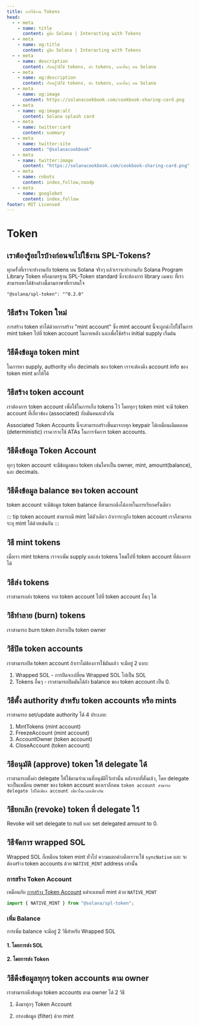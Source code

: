 ```yaml
---
title: การใช้งาน Tokens
head:
  - - meta
    - name: title
      content: คู่มือ Solana | Interacting with Tokens
  - - meta
    - name: og:title
      content: คู่มือ Solana | Interacting with Tokens
  - - meta
    - name: description
      content: เรียนรู้วิธีใช้ tokens, ส่ง tokens, และอื่นๆ บน Solana
  - - meta
    - name: og:description
      content: เรียนรู้วิธีใช้ tokens, ส่ง tokens, และอื่นๆ บน Solana
  - - meta
    - name: og:image
      content: https://solanacookbook.com/cookbook-sharing-card.png
  - - meta
    - name: og:image:alt
      content: Solana splash card
  - - meta
    - name: twitter:card
      content: summary
  - - meta
    - name: twitter:site
      content: "@solanacookbook"
  - - meta
    - name: twitter:image
      content: "https://solanacookbook.com/cookbook-sharing-card.png"
  - - meta
    - name: robots
      content: index,follow,noodp
  - - meta
    - name: googlebot
      content: index,follow
footer: MIT Licensed
---
```


# Token

## เราต้องรู้อะไรบ้างก่อนจะไปใช้งาน SPL-Tokens?

ทุกครั้งที่เราจะทำงานกับ tokens บน Solana จริงๆ แล้วเราจะทำงานกับ Solana Program Library Token หรือมาตรฐาน SPL-Token standard ซึ่งจะต้องการ library เฉพาะ ที่เราสามารถหาได้ข้างล่างนี้ตามภาษาที่เราสนใจ

<CodeGroup>
  <CodeGroupItem title="TS" active>

```
"@solana/spl-token": "^0.2.0"
```

  </CodeGroupItem>
</CodeGroup>

## วิธีสร้าง Token ใหม่

การสร้าง token ทำได้ด้วยการสร้าง "mint account" ซึ่ง mint account นี้จะถูกนำไปใช้ในการ mint token ไปที่ token account ในภายหลัง และเพื่อใช้สร้าง initial supply เริ่มต้น

<SolanaCodeGroup>
  <SolanaCodeGroupItem title="TS" active>

  <template v-slot:default>

@[code](@/code/token/create-mint-account/create-mint-account.en.ts)

  </template>

  <template v-slot:preview>

@[code](@/code/token/create-mint-account/create-mint-account.preview.en.ts)

  </template>

  </SolanaCodeGroupItem>
</SolanaCodeGroup>

## วิธีดึงข้อมูล token mint

ในการหา supply, authority หรือ decimals ของ token เราจะต้องดึง account info ของ token mint มาให้ได้

<SolanaCodeGroup>
  <SolanaCodeGroupItem title="TS" active>

  <template v-slot:default>

@[code](@/code/token/get-mint-account/get-mint-account.en.ts)

  </template>

  <template v-slot:preview>

@[code](@/code/token/get-mint-account/get-mint-account.preview.en.ts)

  </template>

  </SolanaCodeGroupItem>
</SolanaCodeGroup>

## วิธีสร้าง token account

เราต้องการ token account เพื่อใช้ในการเก็บ tokens ไว้ โดยทุกๆ token mint
จะมี token account ที่เกี่ยวข้อง (associated) กับมันคนละตัวกัน

Associated Token Accounts นี้จะสามารถสร้างขึ้นมาจากทุก keypair ได้เหมือนเดิมตลอด (deterministic) เราควรจะใช้ ATAs ในการจัดการ token accounts.

<SolanaCodeGroup>
  <SolanaCodeGroupItem title="TS" active>

  <template v-slot:default>

@[code](@/code/token/create-token-account/ata.en.ts)

  </template>

  <template v-slot:preview>

@[code](@/code/token/create-token-account/ata.preview.en.ts)

  </template>

  </SolanaCodeGroupItem>
</SolanaCodeGroup>

## วิธีดึงข้อมูล Token Account

ทุกๆ token account จะมีข้อมูลของ token เช่นใครเป็น owner,
mint, amount(balance), และ decimals.

<SolanaCodeGroup>
  <SolanaCodeGroupItem title="TS" active>

  <template v-slot:default>

@[code](@/code/token/get-token-account/get-token-account.en.ts)

  </template>

  <template v-slot:preview>

@[code](@/code/token/get-token-account/get-token-account.preview.en.ts)

  </template>

  </SolanaCodeGroupItem>
</SolanaCodeGroup>

## วิธีดึงข้อมูล balance ของ token account

token account จะมีข้อมูล token balance ที่สามารถดึงได้ภายในการเรียกครั้งเดียว

<SolanaCodeGroup>
  <SolanaCodeGroupItem title="TS" active>

  <template v-slot:default>

@[code](@/code/token/get-token-balance/get-token-balance.en.ts)

  </template>

  <template v-slot:preview>

@[code](@/code/token/get-token-balance/get-token-balance.preview.en.ts)

  </template>

  </SolanaCodeGroupItem>

<SolanaCodeGroupItem title="Rust" >

  <template v-slot:default>

@[code](@/code/token/get-token-balance/get-token-balance.en.rs)

  </template>

  <template v-slot:preview>

@[code](@/code/token/get-token-balance/get-token-balance.preview.en.rs)

  </template>

  </SolanaCodeGroupItem>

</SolanaCodeGroup>

::: tip
token account สามารถมี mint ได้ตัวเดียว ถ้าเราระบุถึง token account เราก็สามารถระบุ mint ได้ด้วยเช่นกัน
:::

## วิธี mint tokens

เมื่อเรา mint tokens เราจะเพิ่ม supply และส่ง tokens ใหม่ไปที่ token account ที่ต้องการได้

<SolanaCodeGroup>
  <SolanaCodeGroupItem title="TS" active>

  <template v-slot:default>

@[code](@/code/token/mint-token/mint-token.en.ts)

  </template>

  <template v-slot:preview>

@[code](@/code/token/mint-token/mint-token.preview.en.ts)

  </template>

  </SolanaCodeGroupItem>
</SolanaCodeGroup>

## วิธีส่ง tokens

เราสามารถส่ง tokens จาก token account ไปที่ token account อื่นๆ ได้

<SolanaCodeGroup>
  <SolanaCodeGroupItem title="TS" active>

  <template v-slot:default>

@[code](@/code/token/transfer-token/transfer-token.en.ts)

  </template>

  <template v-slot:preview>

@[code](@/code/token/transfer-token/transfer-token.preview.en.ts)

  </template>

  </SolanaCodeGroupItem>
</SolanaCodeGroup>

## วิธีทำลาย (burn) tokens

เราสามารถ burn token ถ้าเราเป็น token owner


<SolanaCodeGroup>
  <SolanaCodeGroupItem title="TS" active>

  <template v-slot:default>

@[code](@/code/token/burn-token/burn-token.en.ts)

  </template>

  <template v-slot:preview>

@[code](@/code/token/burn-token/burn-token.preview.en.ts)

  </template>

  </SolanaCodeGroupItem>
</SolanaCodeGroup>

## วิธีปิด token accounts

เราสามารถปิด token account ถ้าเราไม่ต้องการใช้มันแล้ว
จะมีอยู่ 2 แบบ:

1. Wrapped SOL - การปิดจะเปลี่ยน Wrapped SOL ไปเป็น SOL
2. Tokens อื่นๆ - เราสามารถปิดมันได้ถ้า balance ของ token account เป็น 0.

<SolanaCodeGroup>
  <SolanaCodeGroupItem title="TS" active>

  <template v-slot:default>

@[code](@/code/token/close-token-account/close-token-account.en.ts)

  </template>

  <template v-slot:preview>

@[code](@/code/token/close-token-account/close-token-account.preview.en.ts)

  </template>

  </SolanaCodeGroupItem>
</SolanaCodeGroup>

## วิธีตั้ง authority สำหรับ token accounts หรือ mints

เราสามารถ set/update authority ได้ 4 ประเภท:

1. MintTokens (mint account)
2. FreezeAccount (mint account)
3. AccountOwner (token account)
4. CloseAccount (token account)

<SolanaCodeGroup>
  <SolanaCodeGroupItem title="TS" active>

  <template v-slot:default>

@[code](@/code/token/set-authority/main.en.ts)

  </template>

  <template v-slot:preview>

@[code](@/code/token/set-authority/main.preview.en.ts)

  </template>

  </SolanaCodeGroupItem>
</SolanaCodeGroup>

## วิธีอนุมัติ (approve) token ให้ delegate ได้

เราสามารถตั้งค่า delegate ให้ใช้ตามจำนวนที่อนุมัติไว้เท่านั้น หลังจากที่ตั้งแล้ว, โดย delegate จะเป็นเหมือน owner ของ token account ของเราอีกคน `token account สามารถ delegate ไปได้เพียง account เดียวในเวลาเดียวกัน`

<SolanaCodeGroup>
  <SolanaCodeGroupItem title="TS" active>

  <template v-slot:default>

@[code](@/code/token/approve/main.en.ts)

  </template>

  <template v-slot:preview>

@[code](@/code/token/approve/main.preview.en.ts)

  </template>

  </SolanaCodeGroupItem>
</SolanaCodeGroup>

## วิธียกเลิก (revoke) token ที่ delegate ไว้

Revoke will set delegate to null และ set delegated amount to 0.

<SolanaCodeGroup>
  <SolanaCodeGroupItem title="TS" active>

  <template v-slot:default>

@[code](@/code/token/revoke/main.en.ts)

  </template>

  <template v-slot:preview>

@[code](@/code/token/revoke/main.preview.en.ts)

  </template>

  </SolanaCodeGroupItem>
</SolanaCodeGroup>

## วิธีจัดการ wrapped SOL

Wrapped SOL ก็เหมือน token mint ทั่วไป ความแตกต่างคือเราจะใช้ `syncNative`
และ จะต้องสร้าง token accounts ด้วย `NATIVE_MINT` address เท่านั้น

### การสร้าง Token Account

เหมือนกับ [การสร้าง Token Account](#การสร้าง-token-account) แต่จะแทนที่ mint ด้วย `NATIVE_MINT`

```js
import { NATIVE_MINT } from "@solana/spl-token";
```

### เพิ่ม Balance

การเพิ่ม balance จะมีอยู่ 2 วิธีสำหรับ Wrapped SOL

#### 1. โดยการส่ง SOL

<SolanaCodeGroup>
  <SolanaCodeGroupItem title="TS" active>

  <template v-slot:default>

@[code](@/code/token/wrapped-sol/add-balance-by-sol.en.ts)

  </template>

  <template v-slot:preview>

@[code](@/code/token/wrapped-sol/add-balance-by-sol.preview.en.ts)

  </template>

  </SolanaCodeGroupItem>
</SolanaCodeGroup>

#### 2. โดยการส่ง Token

<SolanaCodeGroup>
  <SolanaCodeGroupItem title="TS" active>

  <template v-slot:default>

@[code](@/code/token/wrapped-sol/add-balance-by-token.en.ts)

  </template>

  <template v-slot:preview>

@[code](@/code/token/wrapped-sol/add-balance-by-token.preview.en.ts)

  </template>

  </SolanaCodeGroupItem>
</SolanaCodeGroup>

## วิธีดึงข้อมูลทุกๆ token accounts ตาม owner

เราสามารถดึงข้อมูล token accounts ตาม owner ได้ 2 วิธี

1. ดึงมาทุกๆ Token Account

<SolanaCodeGroup>
  <SolanaCodeGroupItem title="TS" active>

  <template v-slot:default>

@[code](@/code/token/get-token-account-by-owner/all.en.ts)

  </template>

  <template v-slot:preview>

@[code](@/code/token/get-token-account-by-owner/all.preview.en.ts)

  </template>

  </SolanaCodeGroupItem>
</SolanaCodeGroup>

2. กรองข้อมูล (filter) ด้วย mint

<SolanaCodeGroup>
  <SolanaCodeGroupItem title="TS" active>

  <template v-slot:default>

@[code](@/code/token/get-token-account-by-owner/by-mint.en.ts)

  </template>

  <template v-slot:preview>

@[code](@/code/token/get-token-account-by-owner/by-mint.preview.en.ts)

  </template>

  </SolanaCodeGroupItem>
</SolanaCodeGroup>